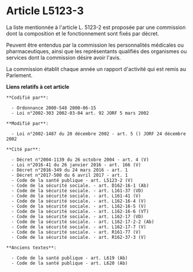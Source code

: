 # Article L5123-3

La liste mentionnée à l'article L. 5123-2 est proposée par une commission dont la composition et le fonctionnement sont fixés
par décret.

Peuvent être entendus par la commission les personnalités médicales ou pharmaceutiques, ainsi que les représentants qualifiés
des organismes ou services dont la commission désire avoir l'avis.

La commission établit chaque année un rapport d'activité qui est remis au Parlement.

**Liens relatifs à cet article**

	**Codifié par**:

	  - Ordonnance 2000-548 2000-06-15
	  - Loi n°2002-303 2002-03-04 art. 92 JORF 5 mars 2002

	**Modifié par**:

	  - Loi n°2002-1487 du 20 décembre 2002 - art. 5 () JORF 24 décembre 2002

	**Cité par**:

	  - Décret n°2004-1139 du 26 octobre 2004 - art. 4 (V)
	  - Loi n°2016-41 du 26 janvier 2016 - art. 166 (V)
	  - Décret n°2016-349 du 24 mars 2016 - art. 1
	  - Décret n°2017-500 du 6 avril 2017 - art. 1
	  - Code de la santé publique - art. L5123-2 (V)
	  - Code de la sécurité sociale. - art. D162-16-1 (Ab)
	  - Code de la sécurité sociale. - art. L161-37 (VD)
	  - Code de la sécurité sociale. - art. L161-41 (V)
	  - Code de la sécurité sociale. - art. L162-16-4 (V)
	  - Code de la sécurité sociale. - art. L162-16-5 (V)
	  - Code de la sécurité sociale. - art. L162-16-6 (VT)
	  - Code de la sécurité sociale. - art. L162-17 (VD)
	  - Code de la sécurité sociale. - art. L162-17-2-2 (Ab)
	  - Code de la sécurité sociale. - art. L162-17-7 (V)
	  - Code de la sécurité sociale. - art. R161-77 (V)
	  - Code de la sécurité sociale. - art. R162-37-3 (V)

	**Anciens textes**:

	  - Code de la santé publique - art. L619 (Ab)
	  - Code de la santé publique - art. L620 (Ab)
